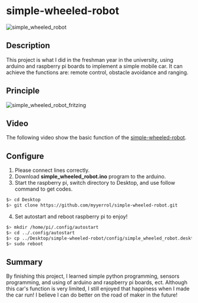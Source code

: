 # simple-wheeled-robot

![simple_wheeled_robot](.images/simple_wheeled_robot_3.jpg)

## Description

This project is what I did in the freshman year in the university, using arduino and raspberry pi boards to implement a simple mobile car. It can achieve the functions are: remote control, obstacle avoidance and ranging.

## Principle

![simple_wheeled_robot_fritzing](.images/simple_wheeled_robot_fritzing.png)

## Video

The following video show the basic function of the [simple-wheeled-robot](https://www.bilibili.com/video/BV19J411Q79D).

## Configure

1. Please connect lines correctly.
2. Download **simple_wheeled_robot.ino** program to the arduino.
3. Start the raspberry pi, switch directory to Desktop, and use follow command to get codes.

  ```sh
  $> cd Desktop
  $> git clone https://github.com/myyerrol/simple-wheeled-robot.git
  ```

4. Set autostart and reboot raspberry pi to enjoy!

  ```sh
  $> mkdir /home/pi/.config/autostart
  $> cd ../.config/autostart
  $> cp ../Desktop/simple-wheeled-robot/config/simple_wheeled_robot.desktop ./
  $> sudo reboot
  ```

## Summary

By finishing this project, I learned simple python programming, sensors programming, and using of arduino and raspberry pi boards, ect. Although this car's function is very limited, I still enjoyed that happiness when I made the car run! I believe I can do better on the road of maker in the future!
